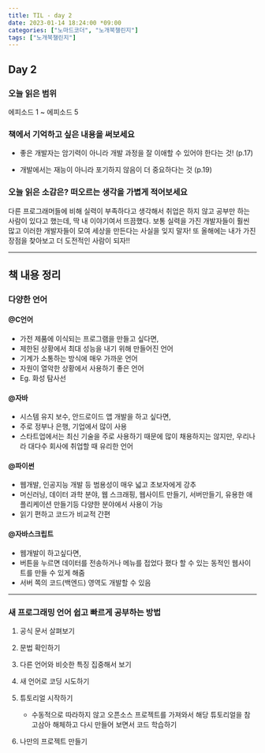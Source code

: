 ```yaml
---
title: TIL - day 2
date: 2023-01-14 18:24:00 *09:00
categories: ["노마드코더", "노개북챌린지"]
tags: ["노개북챌린지"]
---
```


## Day 2

### 오늘 읽은 범위

에피소드 1 ~ 에피소드 5

### 책에서 기억하고 싶은 내용을 써보세요

- 좋은 개발자는 암기력이 아니라 개발 과정을 잘 이애할 수 있어야 한다는 것! (p.17)

- 개발에서는 재능이 아니라 포기하지 않음이 더 중요하다는 것 (p.19)

### 오늘 읽은 소감은? 떠오르는 생각을 가볍게 적어보세요

다른 프로그래머들에 비해 실력이 부족하다고 생각해서 취업은 하지 않고 공부만 하는 사람이 있다고 했는데, 딱 내 이야기여서 뜨끔했다. 보통 실력을 가진 개발자들이 훨씬 많고 이러한 개발자들이 모여 세상을 만든다는 사실을 잊지 말자! 또 올해에는 내가 가진 장점을 찾아보고 더 도전적인 사람이 되자!!

---

## 책 내용 정리

### 다양한 언어

#### @C언어

- 가전 제품에 이식되는 프로그램을 만들고 싶다면,
- 제한된 상황에서 최대 성능을 내기 위해 만들어진 언어
- 기계가 소통하는 방식에 매우 가까운 언어
- 자원이 열악한 상황에서 사용하기 좋은 언어
- Eg. 화성 탐사선

#### @자바

- 시스템 유지 보수, 안드로이드 앱 개발을 하고 싶다면,
- 주로 정부나 은행, 기업에서 많이 사용
- 스타트업에서는 최신 기술을 주로 사용하기 때문에 많이 채용하지는 않지만, 우리나라 대다수 회사에 취업할 때 유리한 언어

#### @파이썬

- 웹개발, 인공지능 개발 등 범용성이 매우 넓고 초보자에게 강추
- 머신러닝, 데이터 과학 분야, 웹 스크래핑, 웹사이트 만들기, 서버만들기, 유용한 애플리케이션 만들기등 다양한 분야에서 사용이 가능
- 읽기 편하고 코드가 비교적 간편

#### @자바스크립트

- 웹개발이 하고싶다면,
- 버튼을 누르면 데이터를 전송하거나 메뉴를 접었다 폈다 할 수 있는 동적인 웹사이트를 만들 수 있게 해줌
- 서버 쪽의 코드(백엔드) 영역도 개발할 수 있음

---

### 새 프로그래밍 언어 쉽고 빠르게 공부하는 방법

1. 공식 문서 살펴보기

2. 문법 확인하기

3. 다른 언어와 비슷한 특징 집중해서 보기

4. 새 언어로 코딩 시도하기

5. 튜토리얼 시작하기

   - 수동적으로 따라하지 않고 오픈소스 프로젝트를 가져와서 해당 튜토리얼을 참고삼아 해체하고 다시 만들어 보면서 코드 학습하기

6. 나만의 프로젝트 만들기

